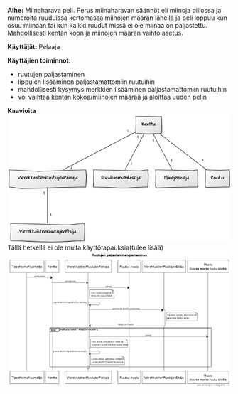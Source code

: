 **Aihe:** Miinaharava peli. Perus miinaharavan säännöt eli miinoja piilossa ja numeroita ruuduissa kertomassa miinojen määrän lähellä ja peli loppuu kun osuu miinaan tai kun kaikki ruudut missä ei ole miinaa on paljastettu. Mahdollisesti kentän koon ja miinojen määrän vaihto asetus. 

**Käyttäjät:** Pelaaja

**Käyttäjien toiminnot:**
- ruutujen paljastaminen
- lippujen lisääminen paljastamattomiin ruutuihin
- mahdollisesti kysymys merkkien lisääminen paljastamattomiin ruutuihin
- voi vaihtaa kentän kokoa/miinojen määrää ja aloittaa uuden pelin

**Kaavioita**
![Määrittelyvaiheen luokkakaavio](miinaharavaluokkakaavio3.0.png)
Tällä hetkellä ei ole muita käyttötapauksia(tulee lisää)
![Sekvenssikaavio](miinaharavasekvenssikaavio1.png)


